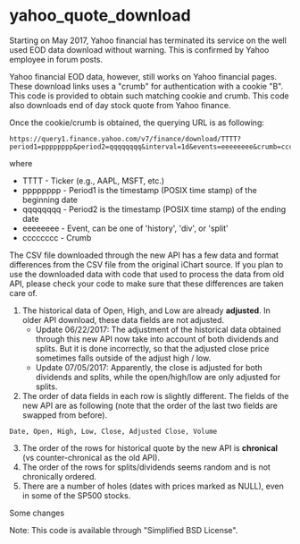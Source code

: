 # yahoo_quote_download

Starting on May 2017, Yahoo financial has terminated its service on the well used EOD data download without warning. This is confirmed by Yahoo employee in forum posts.

Yahoo financial EOD data, however, still works on Yahoo financial pages. These download links uses a "crumb" for authentication with a cookie "B". This code is provided to obtain such matching cookie and crumb. This code also downloads end of day stock quote from Yahoo finance.

Once the cookie/crumb is obtained, the querying URL is as following:

```
https://query1.finance.yahoo.com/v7/finance/download/TTTT?period1=pppppppp&period2=qqqqqqqq&interval=1d&events=eeeeeeee&crumb=cccccccc
```

where

- TTTT - Ticker (e.g., AAPL, MSFT, etc.)
- pppppppp - Period1 is the timestamp (POSIX time stamp) of the beginning date
- qqqqqqqq - Period2 is the timestamp (POSIX time stamp) of the ending date
- eeeeeeee - Event, can be one of 'history', 'div', or 'split'
- cccccccc - Crumb

The CSV file downloaded through the new API has a few data and format differences from the CSV file from the original iChart source. If you plan to use the downloaded data with code that used to process the data from old API, please check your code to make sure that these differences are taken care of.

1. The historical data of Open, High, and Low are already **adjusted**. In older API download, these data fields are not adjusted. 
   * Update 06/22/2017: The adjustment of the historical data obtained through this new API now take into account of both dividends and splits. But it is done incorrectly, so that the adjusted close price sometimes falls outside of the adjust high / low.
   * Update 07/05/2017: Apparently, the close is adjusted for both dividends and splits, while the open/high/low are only adjusted for splits.
2. The order of data fields in each row is slightly different. The fields of the new API are as following (note that the order of the last two fields are swapped from before).
```
Date, Open, High, Low, Close, Adjusted Close, Volume
```
3. The order of the rows for historical quote by the new API is **chronical** (vs counter-chronical as the old API).
4. The order of the rows for splits/dividends seems random and is not chronically ordered.
5. There are a number of holes (dates with prices marked as NULL), even in some of the SP500 stocks.

Some changes

Note: This code is available through "Simplified BSD License".
